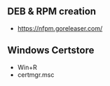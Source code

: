 
## DEB & RPM creation

  - https://nfpm.goreleaser.com/

## Windows Certstore

  - Win+R
  - certmgr.msc